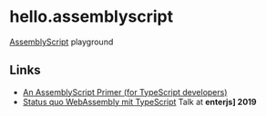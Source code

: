 # hello.assemblyscript

[AssemblyScript](https://github.com/AssemblyScript/assemblyscript) playground

## Links

- [An AssemblyScript Primer (for TypeScript developers)](https://dev.to/jtenner/an-assemblyscript-primer-for-typescript-developers-lf1)
- [Status quo WebAssembly mit TypeScript](https://www.enterjs.de/single?id=8214&status-quo-webassembly-mit-typescript) Talk at **enterjs] 2019**
